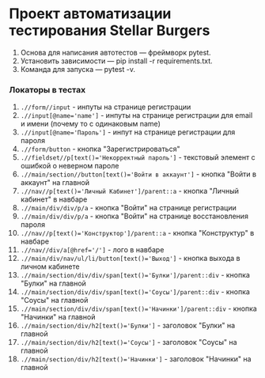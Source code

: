 # Проект автоматизации тестирования Stellar Burgers
1. Основа для написания автотестов — фреймворк pytest.
2. Установить зависимости — pip install -r requirements.txt.
3. Команда для запуска — pytest -v. 

### Локаторы в тестах

1. `.//form//input` - инпуты на странице регистрации
2. `.//input[@name='name']` - инпуты на странице регистрации для email и имени (почему то с одинаковым name)
3. `.//input[@name='Пароль']` - инпут на странице регистрации для пароля
4. `.//form/button` - кнопка "Зарегистрироваться"
5. `.//fieldset//p[text()='Некорректный пароль']` - текстовый элемент с ошибкой о неверном пароле
6. `.//main/section//button[text()='Войти в аккаунт']` - кнопка "Войти в аккаунт" на главной
7. `.//nav//p[text()='Личный Кабинет']/parent::a` - кнопка "Личный кабинет" в навбаре
8. `.//main/div/div/p/a` - кнопка "Войти" на странице регистрации
9. `.//main/div/div/p/a` - кнопка "Войти" на странице восстановления пароля
10. `.//nav//p[text()='Конструктор']/parent::a` - кнопка "Конструктур" в навбаре
11. `.//nav//div/a[@href='/']` - лого в навбаре
12. `.//main/div/nav/ul/li/button[text()='Выход']` - кнопка выхода в личном кабинете
13. `.//main/section/div/div/span[text()='Булки']/parent::div` - кнопка "Булки" на главной
14. `.//main/section/div/div/span[text()='Соусы']/parent::div` - кнопка "Соусы" на главной
15. `.//main/section/div/div/span[text()='Начинки']/parent::div` - кнопка "Начинки" на главной
16. `.//main/section/div/h2[text()='Булки']` - заголовок "Булки" на главной
17. `.//main/section/div/h2[text()='Соусы']` - заголовок "Соусы" на главной 
18. `.//main/section/div/h2[text()='Начинки']` - заголовок "Начинки" на главной
